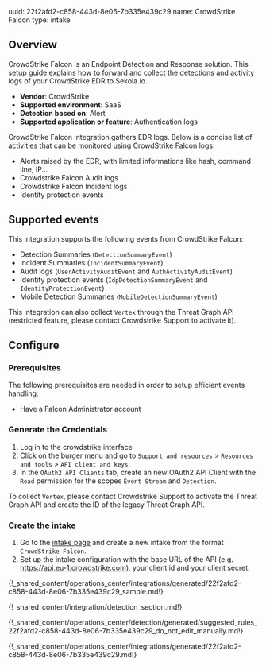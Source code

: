 uuid: 22f2afd2-c858-443d-8e06-7b335e439c29
name: CrowdStrike Falcon
type: intake

## Overview

CrowdStrike Falcon is an Endpoint Detection and Response solution. This setup guide explains how to forward and collect the detections and activity logs of your CrowdStrike EDR to Sekoia.io.

- **Vendor**: CrowdStrike
- **Supported environment**: SaaS
- **Detection based on**: Alert
- **Supported application or feature**: Authentication logs


CrowdStrike Falcon integration gathers EDR logs. Below is a concise list of activities that can be monitored using CrowdStrike Falcon logs:

- Alerts raised by the EDR, with limited informations like hash, command line, IP...
- Crowdstrike Falcon Audit logs
- Crowdstrike Falcon Incident logs
- Identity protection events

## Supported events

This integration supports the following events from CrowdStrike Falcon:

- Detection Summaries (`DetectionSummaryEvent`)
- Incident Summaries (`IncidentSummaryEvent`)
- Audit logs (`UserActivityAuditEvent` and `AuthActivityAuditEvent`)
- Identity protection events (`IdpDetectionSummaryEvent` and `IdentityProtectionEvent`)
- Mobile Detection Summaries (`MobileDetectionSummaryEvent`)

This integration can also collect `Vertex` through the Threat Graph API (restricted feature, please contact Crowdstrike Support to activate it).

## Configure

### Prerequisites

The following prerequisites are needed in order to setup efficient events handling:

- Have a Falcon Administrator account


### Generate the Credentials

1. Log in to the crowdstrike interface
2. Click on the burger menu and go to `Support and resources` > `Resources and tools` > `API client and keys`.
3. In the `OAuth2 API Clients` tab, create an new OAuth2 API Client with the `Read` permission for the scopes `Event Stream` and `Detection`.

To collect `Vertex`, please contact Crowdstrike Support to activate the Threat Graph API and create the ID of the legacy Threat Graph API.


### Create the intake

1. Go to the [intake page](https://app.sekoia.io/operations/intakes) and create a new intake from the format `CrowdStrike Falcon`.
2. Set up the intake configuration with the base URL of the API (e.g. https://api.eu-1.crowdstrike.com), your client id and your client secret.

{!_shared_content/operations_center/integrations/generated/22f2afd2-c858-443d-8e06-7b335e439c29_sample.md!}

{!_shared_content/integration/detection_section.md!}

{!_shared_content/operations_center/detection/generated/suggested_rules_22f2afd2-c858-443d-8e06-7b335e439c29_do_not_edit_manually.md!}

{!_shared_content/operations_center/integrations/generated/22f2afd2-c858-443d-8e06-7b335e439c29.md!}
